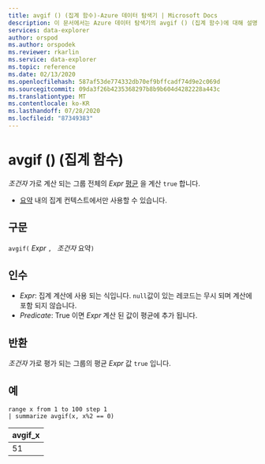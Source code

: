 ```yaml
---
title: avgif () (집계 함수)-Azure 데이터 탐색기 | Microsoft Docs
description: 이 문서에서는 Azure 데이터 탐색기의 avgif () (집계 함수)에 대해 설명 합니다.
services: data-explorer
author: orspod
ms.author: orspodek
ms.reviewer: rkarlin
ms.service: data-explorer
ms.topic: reference
ms.date: 02/13/2020
ms.openlocfilehash: 587af53de774332db70ef9bffcadf74d9e2c069d
ms.sourcegitcommit: 09da3f26b4235368297b8b9b604d4282228a443c
ms.translationtype: MT
ms.contentlocale: ko-KR
ms.lasthandoff: 07/28/2020
ms.locfileid: "87349383"
---
```

# <a name="avgif-aggregation-function"></a>avgif () (집계 함수)

*조건자* 가로 계산 되는 그룹 전체의 *Expr* [평균](avg-aggfunction.md) 을 계산 `true` 합니다.

* [요약](summarizeoperator.md) 내의 집계 컨텍스트에서만 사용할 수 있습니다.

## <a name="syntax"></a>구문

`avgif(` *Expr* `, ` *조건자* 요약`)`

## <a name="arguments"></a>인수

* *Expr*: 집계 계산에 사용 되는 식입니다. `null`값이 있는 레코드는 무시 되며 계산에 포함 되지 않습니다.
* *Predicate*: True 이면 *Expr* 계산 된 값이 평균에 추가 됩니다.

## <a name="returns"></a>반환

*조건자* 가로 평가 되는 그룹의 평균 *Expr* 값 `true` 입니다.
 
## <a name="examples"></a>예

```kusto
range x from 1 to 100 step 1
| summarize avgif(x, x%2 == 0)
```

|avgif_x|
|---|
|51|